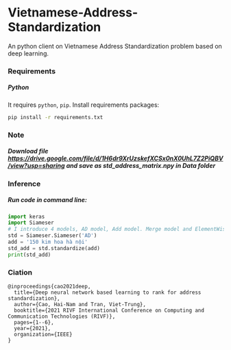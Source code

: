 # Vietnamese-Address-Standardization

An python client on Vietnamese Address Standardization problem based on deep learning.

### Requirements

##### Python
It requires ```python```, ```pip```.
Install requirements packages:
```sh
pip install -r requirements.txt
```
### Note
##### Download file https://drive.google.com/file/d/1H6dr9XrUzskefXCSx0nX0UhL7Z2PiQBV/view?usp=sharing and save as std_address_matrix.npy in Data folder <br>

### Inference <br>
##### Run code in command line:
```python
import keras
import Siameser
# I introduce 4 models, AD model, Add model. Merge model and ElementWise model
std = Siameser.Siameser('AD')
add = '150 kim hoa hà nội'
std_add = std.standardize(add)
print(std_add)
```

### Ciation
```pyrhon
@inproceedings{cao2021deep,
  title={Deep neural network based learning to rank for address standardization},
  author={Cao, Hai-Nam and Tran, Viet-Trung},
  booktitle={2021 RIVF International Conference on Computing and Communication Technologies (RIVF)},
  pages={1--6},
  year={2021},
  organization={IEEE}
}
```
